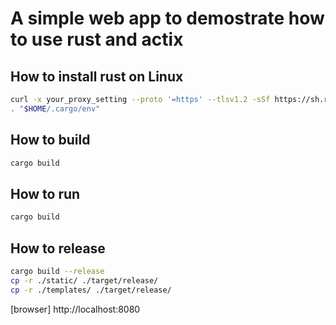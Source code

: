 # A simple web app to demostrate how to use rust and actix

## How to install rust on Linux
```bash
curl -x your_proxy_setting --proto '=https' --tlsv1.2 -sSf https://sh.rustup.rs | sh
. "$HOME/.cargo/env"
```

## How to build
```bash
cargo build
```

## How to run
```bash
cargo build
```

## How to release
```bash
cargo build --release
cp -r ./static/ ./target/release/
cp -r ./templates/ ./target/release/
```

[browser]
http://localhost:8080
